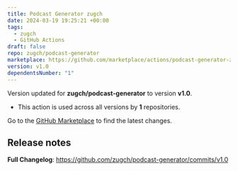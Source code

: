 ```yaml
---
title: Podcast Generator zugch
date: 2024-03-19 19:25:21 +00:00
tags:
  - zugch
  - GitHub Actions
draft: false
repo: zugch/podcast-generator
marketplace: https://github.com/marketplace/actions/podcast-generator-zugch
version: v1.0
dependentsNumber: "1"
---
```



Version updated for **zugch/podcast-generator** to version **v1.0**.
- This action is used across all versions by **1** repositories.

Go to the [GitHub Marketplace](https://github.com/marketplace/actions/podcast-generator-zugch) to find the latest changes.

## Release notes

**Full Changelog**: https://github.com/zugch/podcast-generator/commits/v1.0
